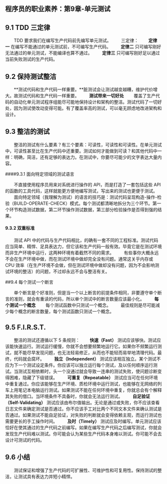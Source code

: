 ## 程序员的职业素养：第9章-单元测试
## 9.1 TDD 三定律

　　TDD 要求我们在编写生产代码前先编写单元测试。
　　三定律：
　　**定律一** 在编写不能通过的单元测试前，不可编写生产代码。
　　**定律二** 只可编写刚好无法通过的单元测试，不能编译也算不通过。
　　**定律三** 只可编写刚好足以通过当前失败测试的生产代码。

## 9.2 保持测试整洁

　　**测试代码和生产代码一样重要。**脏测试会让测试越变越糟，维护代价增大。故测试代码和生产代码一样重要。
　　**测试带来一切好处**
　　覆盖了生产代码的自动化单元测试程序组能尽可能地保持设计和架构的整洁。测试代码了一切好处，因为测试使改动变得可能。有了覆盖率高的测试，可以毫无顾虑地改进架构和设计。

## 9.3 整洁的测试

　　整洁的测试有什么要素？有三个要素：可读性，可读性和可读性。在单元测试中，可读性甚至比在生产代码中还重要。测试如何才能做到可读？和其他代码中一样：明确，简洁，还有足够的表达力。在测试中，你要尽可能少的文字表达大量内容。

####9.3.1 面向特定领域的测试语言

　　不直接使用程序员用来对系统进行操作的 API，而是打造了一套包括这些 API 的函数的工具代码，这样就能更方便地编写测试，写出来的测试也更便于测试。
　　面向特定领域（我理解为测试）的语言的技巧是：测试代码呈现构造-操作-检验（BUILD-OPERATE-CHECK）模式。每个测试都清晰地拆分为三个环节。第一个环节构造测试数据，第二环节操作测试数据，第三部分检验操作是否得到强的结果。

#### 9.3.2 双重标准

　　测试 API 中的代码与生产代码相比，的确有一套不同的工程标准。测试代码应当简单、精悍、足具表达力，但它该和生产代码一般有效。毕竟它是在测试环境而非生产环境中运行，这两种环境有着截然不同的需求。
　　有些事你大概永远不会在生产环境中做，而在测试环境中做却完全没有问题。通常这关乎内存或 CPU 效率（在生产环境不会做，但在测试环境中做却没有问题，因为不会影响测试环境的整洁）的问题，不过却永远不会与整洁有关。

##9.4 每个测试一个断言

　　单个断言是个好准则，但是当一个以上断言的前提条件相同，非要遵守单个断言的准则，就会有重读的代码，所以单个测试中的断言数量应该最小化。
　　**每个测试一个概念**
　　每个测试函数中只测试一个概念。
　　最佳规则是尽可能减少每个概念的断言数量，每个测试函数只测试一个概念。

## 9.5 F.I.R.S.T.

　　整洁的测试还遵循以下 5 条规则：
　　**快速（Fast）** 测试应该够快。测试应该能快速运行。测试运行缓慢，你就不会想要频繁地运行它。如果你不频繁运行测试，就不能尽早发现问题，也无法轻易修正，从而也不能轻而易举地清理代码。最终，代码就会腐坏。
　　**独立（Independent）** 测试应该相互独立。某个测试不应为下一个测试设定条件。你应该可以独立运行每个测试，及以任何顺序运行测试。当测试互相依赖时，头一个没通过就会导致一连串的测试失败，使问题诊断变得困难，隐藏了下级错误。
　　**可重复（Repeatable）** 测试应当可在任何环境中重复通过。你应该能够在生产环境、质检环境中运行测试，也能够在无网络的列车上用笔记本电脑运行测试。如果测试不能在任何环境中重复，你就总会有个解释其失败的借口。当环境条件不具备时，你就会无法运行测试。
　　**自足验证（Self-Validating）** 测试应该由布尔值输出。无论是通过或失败，你不应该查看日志文件来确定测试是否通过。你不应该手工对比两个不同文本文件来确认测试是否通过。如果测试不能自足验证，对失败的判断就会变得依赖主观，而运行测试也需要更长的手工操作时间。
　　**及时（Timely）** 测试应及时编写。单元测试应该恰好在使其通过的生产代码之前编写。如果在编写生产代码之后编写测试，你就会发现生产代码难以测试。你可能会认为某些生产代码本身难以测试。你可能不会去设计可测试的代码。

## 9.6 小结

　　测试保证和增强了生产代码的可扩展性、可维护性和可复用性。保持测试的整洁，让测试具有表达力并短小精悍。
